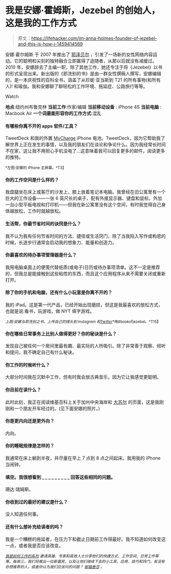 # 我是安娜·霍姆斯，Jezebel 的创始人，这是我的工作方式

> 原文：<https://lifehacker.com/im-anna-holmes-founder-of-jezebel-and-this-is-how-i-1459414569>

安娜·霍尔姆斯 于 2007 年推出了 [耶泽贝尔](http://jezebel.com/) ，引发了一场新的女性网络内容运动。它的聪明和尖刻的独特融合立即赢得了追随者，从那以后就没有减缓过。2010 年，安娜辞去了主编一职，除了其他工作，她还专注于将《Jezebel》以书的形式呈现出来。新出版的《耶洗别的书》是由一群女性撰稿人撰写，安娜编辑的，是一本庆祝性的百科全书，涵盖了从珍妮·亚当斯到 T21 的所有事物(和所有人)! 和瑜伽。我和安娜聊了聊轻松的工作环境、拖延症、公路旅行等等。

Watch

**地点**:纽约州布鲁克林
**当前工作**:作家/编辑
**当前移动设备** : iPhone 4S
**当前电脑** : Macbook Air
**一个词最能形容你的工作方式**:混乱

#### 有哪些你离不开的 apps 软件/工具？

TweetDeck 和我的外置 [MyCharge](http://www.mycharge.com/) iPhone 电池。TweetDeck，因为它帮助我了解世界上正在发生的事情，以及我的朋友们在谈论和争论什么。因为我经常长时间不在家，这让我不用担心手机没电了...这意味着我可以回复更多的邮件，阅读更多的推特。

<small>*左图:安娜的 iPhone 主屏幕。*T3】</small>

#### 你的工作空间是什么样的？

我盘腿坐在床上或客厅的沙发上，膝上放着笔记本电脑。我曾经在旧公寓里有一个巨大的工作设备——一张 6 英尺长的桌子，配有外接显示器、键盘和鼠标，外加一台小型平板电视和打印机——但我在新公寓里没有这个空间，有时我觉得自己身体越放松，工作时就越放松。

#### 生活帮，你最节省时间的诀窍是什么？

我不认为我有任何节省时间的方法、捷径或生活窍门，除了当我陷入写作或构思的时候，长途步行通常会启动我的想象力、能量和创造力。

#### 你最喜欢的待办事项管理器是什么？

我用电脑桌面上的便笺代替纸质(或电子)日历或待办事项清单。这不一定是推荐的，但我总是能接触到这些粘性的东西，而且这个应用程序从来不需要关闭或重新打开。

#### 除了你的手机和电脑，还有什么小玩意是你离不开的？

我的 iPad。这是第一代产品，已经开始出现磨损，但这是我最喜欢的放松方式，也就是说:看书，玩游戏，做 NYT 填字游戏。

<small>*上图:安娜与耶洗别之书。上传自己的镜头到 Instagram 和*</small>[<small>*Twitter*</small>](http://twitter.com/bookofjezebel)<small>*用#bookofjezebel。*T15】</small>

#### 你在哪些日常事务上比别人做得更好？你的秘诀是什么？

发现自己被任何一个房间里最有趣、最实际的人所吸引。除了非常善于观察、倾听和提问，我不确定自己有什么秘诀。

#### 你工作的时候听什么？

大部分时间我在沉默中工作，但有时我会放古典音乐，因为它让我感觉更聪明。

#### 你目前在读什么？

此时此刻，我正在阅读维基百科上关于加州中央海岸和 [大苏尔](http://en.wikipedia.org/wiki/Big_Sur) 的页面，这是我刚刚和一个朋友开车经过的。(见下面安娜的照片。)

#### 你是更内向还是更外向？

内向。

#### 你的睡眠规律是怎样的？

我通常在床上躺到半夜，并尽量在早上 7 点到 8 点之间起床。我用我的 iPhone 当闹钟。

#### 填空。我很想看到 _ _ _ _ _ _ _ _ _ 回答这些相同的问题。

珊达·瑞姆斯。

#### 你收到过的最好的建议是什么？

没人知道任何事。

#### 还有什么想补充给读者的吗？

我是一个糟糕的拖延者，在压力下和截止日期前工作得最好。我不知道如何改变这一点，或者我是否应该改变。

<small></small>*[<small>*我是如何工作的系列*</small>](http://lifehacker.com/how-i-work/) <small>*邀请英雄、专家和高效人士分享他们的快捷方式、工作空间、日常工作等等。每周三，我们将推出一位新嘉宾，以及让他们继续下去的小工具、应用、技巧和窍门。有没有你想推荐的人，或者你认为我们应该问的问题？*</small> [<small>*邮箱泰莎*</small>](https://mail.google.com/mail/?view=cm&fs=1&tf=1&to=tessa@lifehacker.com) <small>*。*</small>*